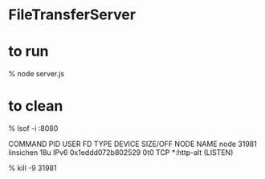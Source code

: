 # FileTransferServer

# to run
% node server.js

# to clean
% lsof -i :8080 

COMMAND   PID      USER   FD   TYPE            DEVICE SIZE/OFF NODE NAME
node    31981 linsichen   18u  IPv6 0x1eddd072b802529      0t0  TCP *:http-alt (LISTEN)

% kill -9 31981 
